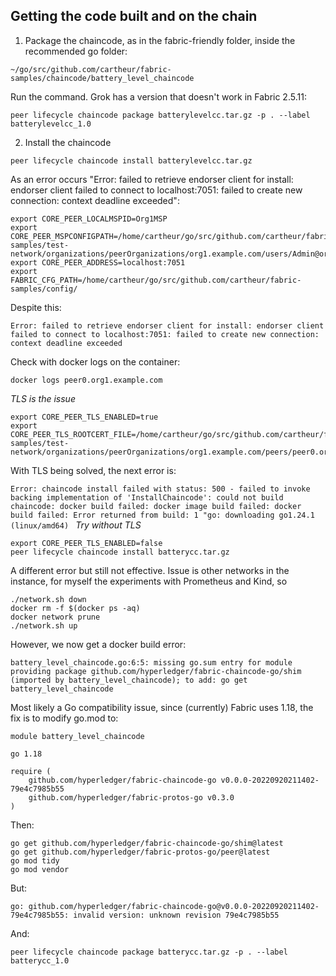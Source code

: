## Getting the code built and on the chain


1. Package the chaincode, as in the fabric-friendly folder, inside the recommended go folder:

`~/go/src/github.com/cartheur/fabric-samples/chaincode/battery_level_chaincode`

Run the command. Grok has a version that doesn't work in Fabric 2.5.11:

`peer lifecycle chaincode package batterylevelcc.tar.gz -p . --label batterylevelcc_1.0`

2. Install the chaincode

`peer lifecycle chaincode install batterylevelcc.tar.gz`

As an error occurs "Error: failed to retrieve endorser client for install: endorser client failed to connect to localhost:7051: failed to create new connection: context deadline exceeded":

```
export CORE_PEER_LOCALMSPID=Org1MSP
export CORE_PEER_MSPCONFIGPATH=/home/cartheur/go/src/github.com/cartheur/fabric-samples/test-network/organizations/peerOrganizations/org1.example.com/users/Admin@org1.example.com/msp
export CORE_PEER_ADDRESS=localhost:7051
export FABRIC_CFG_PATH=/home/cartheur/go/src/github.com/cartheur/fabric-samples/config/
```
Despite this:

`Error: failed to retrieve endorser client for install: endorser client failed to connect to localhost:7051: failed to create new connection: context deadline exceeded`

Check with docker logs on the container:

`docker logs peer0.org1.example.com`

_TLS is the issue_

```
export CORE_PEER_TLS_ENABLED=true
export CORE_PEER_TLS_ROOTCERT_FILE=/home/cartheur/go/src/github.com/cartheur/fabric-samples/test-network/organizations/peerOrganizations/org1.example.com/peers/peer0.org1.example.com/tls/ca.crt
```

With TLS being solved, the next error is:

`Error: chaincode install failed with status: 500 - failed to invoke backing implementation of 'InstallChaincode': could not build chaincode: docker build failed: docker image build failed: docker build failed: Error returned from build: 1 "go: downloading go1.24.1 (linux/amd64)
`
_Try without TLS_

```
export CORE_PEER_TLS_ENABLED=false
peer lifecycle chaincode install batterycc.tar.gz
```

A different error but still not effective. Issue is other networks in the instance, for myself the experiments with Prometheus and Kind, so

```
./network.sh down
docker rm -f $(docker ps -aq)
docker network prune
./network.sh up
```

However, we now get a docker build error:

`battery_level_chaincode.go:6:5: missing go.sum entry for module providing package github.com/hyperledger/fabric-chaincode-go/shim (imported by battery_level_chaincode); to add:
        go get battery_level_chaincode`

Most likely a Go compatibility issue, since (currently) Fabric uses 1.18, the fix is to modify go.mod to:

```
module battery_level_chaincode

go 1.18

require (
    github.com/hyperledger/fabric-chaincode-go v0.0.0-20220920211402-79e4c7985b55
    github.com/hyperledger/fabric-protos-go v0.3.0
)
```

Then:

```
go get github.com/hyperledger/fabric-chaincode-go/shim@latest
go get github.com/hyperledger/fabric-protos-go/peer@latest
go mod tidy
go mod vendor
```
But:

`go: github.com/hyperledger/fabric-chaincode-go@v0.0.0-20220920211402-79e4c7985b55: invalid version: unknown revision 79e4c7985b55`


And:

`peer lifecycle chaincode package batterycc.tar.gz -p . --label batterycc_1.0`

